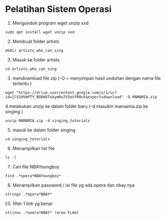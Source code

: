 # Pelatihan Sistem Operasi 

1. Mengunduh program wget unzip xxd
```
sudo apt install wget unzip xxd
```
2. Membuat folder artists
```
mkdir artists_who_can_sing
```
3. Masuk ke folder artists
```
cd artists_who_can_sing
```
3. mendownload file zip (-O = menyimpan hasil unduhan dengan nama file tertentu )
```
wget "https://drive.usercontent.google.com/u/1/uc?id=1lV1HVmPTY_BOAK6ToXymRu7V5eVfR0ut&export=download" -O MAMAMIA.zip
```
4.melakukan unzip ke dalam folder baru (-d masukin mamamia.zip ke singing )
```
unzip MAMAMIA.zip -d singing_tutorials
```
5. masuk ke dalam folder singing
```
cd singing_tutorials
```
6. Menampilkan list file 
```
ls -l
```
7. Cari file NBAYoungboy
```
find .*opera*NBAYoungboy*
```
8. Menampilkan password / isi file  yg ada opera dan nbay nya
```
strings .*opera*NBAY* 
```
10. filter 1 link yg benar 
```
strings .*opera*NBAY* |grep FLAG{ 
```
11. letakkan link tersebut di flag.txt
```
strings .*opera*NBAY* |grep FLAG{ > ../ flag.txt
```
12. mundur satu folder
```
cd ..
```
13. download sebuah file baru dengan ketentuan nama “plsrunmeiamnotmalwarefr”
```
wget https://files.catbox.moe/9l4qu8 -O plsrunmeiamnotmalwarefr
```
14. dapat izin untuk execute
```
sudo chmod +x plsrunmeiamnotmalwarefr
```
15. menjalankan program tersebut
```
./ plsrunmeiamnotmalwarefr
```  
 














```
